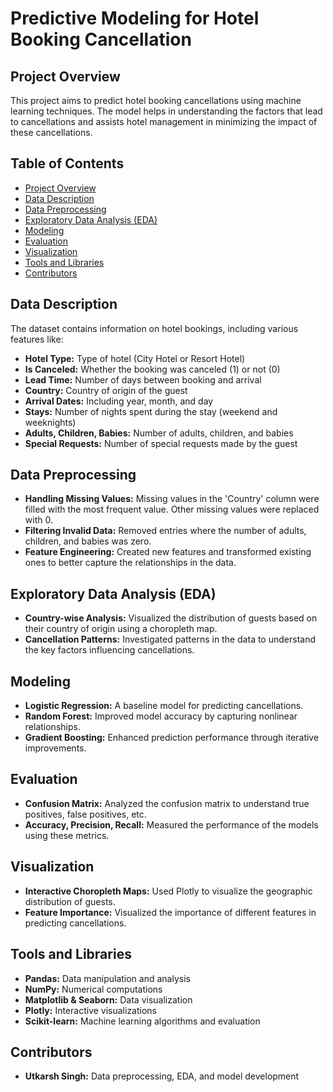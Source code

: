# Predictive Modeling for Hotel Booking Cancellation

## Project Overview

This project aims to predict hotel booking cancellations using machine learning techniques. The model helps in understanding the factors that lead to cancellations and assists hotel management in minimizing the impact of these cancellations.

## Table of Contents
- [Project Overview](#project-overview)
- [Data Description](#data-description)
- [Data Preprocessing](#data-preprocessing)
- [Exploratory Data Analysis (EDA)](#exploratory-data-analysis-eda)
- [Modeling](#modeling)
- [Evaluation](#evaluation)
- [Visualization](#visualization)
- [Tools and Libraries](#tools-and-libraries)
- [Contributors](#contributors)

## Data Description

The dataset contains information on hotel bookings, including various features like:
- **Hotel Type:** Type of hotel (City Hotel or Resort Hotel)
- **Is Canceled:** Whether the booking was canceled (1) or not (0)
- **Lead Time:** Number of days between booking and arrival
- **Country:** Country of origin of the guest
- **Arrival Dates:** Including year, month, and day
- **Stays:** Number of nights spent during the stay (weekend and weeknights)
- **Adults, Children, Babies:** Number of adults, children, and babies
- **Special Requests:** Number of special requests made by the guest

## Data Preprocessing

- **Handling Missing Values:** Missing values in the 'Country' column were filled with the most frequent value. Other missing values were replaced with 0.
- **Filtering Invalid Data:** Removed entries where the number of adults, children, and babies was zero.
- **Feature Engineering:** Created new features and transformed existing ones to better capture the relationships in the data.

## Exploratory Data Analysis (EDA)

- **Country-wise Analysis:** Visualized the distribution of guests based on their country of origin using a choropleth map.
- **Cancellation Patterns:** Investigated patterns in the data to understand the key factors influencing cancellations.

## Modeling

- **Logistic Regression:** A baseline model for predicting cancellations.
- **Random Forest:** Improved model accuracy by capturing nonlinear relationships.
- **Gradient Boosting:** Enhanced prediction performance through iterative improvements.

## Evaluation

- **Confusion Matrix:** Analyzed the confusion matrix to understand true positives, false positives, etc.
- **Accuracy, Precision, Recall:** Measured the performance of the models using these metrics.

## Visualization

- **Interactive Choropleth Maps:** Used Plotly to visualize the geographic distribution of guests.
- **Feature Importance:** Visualized the importance of different features in predicting cancellations.

## Tools and Libraries

- **Pandas:** Data manipulation and analysis
- **NumPy:** Numerical computations
- **Matplotlib & Seaborn:** Data visualization
- **Plotly:** Interactive visualizations
- **Scikit-learn:** Machine learning algorithms and evaluation

## Contributors

- **Utkarsh Singh:** Data preprocessing, EDA, and model development
